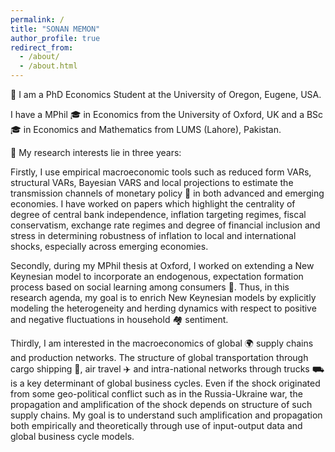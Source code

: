 ```yaml
---
permalink: /
title: "SONAN MEMON"
author_profile: true
redirect_from: 
  - /about/
  - /about.html
---
```


👋 I am a PhD Economics Student at the University of Oregon, Eugene, USA. 

I have a MPhil 🎓 in Economics from the University of Oxford, UK and a BSc 🎓 in Economics and Mathematics from LUMS (Lahore), Pakistan.

🔬 My research interests lie in three years:

Firstly, I use empirical macroeconomic tools such as reduced form VARs, structural VARs, Bayesian VARS and local projections to estimate the transmission channels of monetary policy 🏦 in both advanced and emerging economies. I have worked on papers which highlight the centrality of degree of central bank independence, inflation targeting regimes, fiscal conservatism, exchange rate regimes and degree of financial inclusion and stress in determining robustness of inflation to local and international shocks, especially across emerging economies.

Secondly, during my MPhil thesis at Oxford, I worked on extending a New Keynesian model to incorporate an endogenous, expectation formation process based on 
social learning among consumers 👬. Thus, in this research agenda, my goal is to enrich New Keynesian models by explicitly modeling the heterogeneity and 
herding dynamics with respect to positive and negative fluctuations in household 🏘️ sentiment.

Thirdly, I am interested in the macroeconomics of global 🌍 supply chains and production networks. The structure of global transportation through cargo shipping 🚢, air travel ✈️ and intra-national networks through trucks ⛟ is a key determinant of global business cycles. Even if the shock originated from some geo-political conflict such as in the Russia-Ukraine war, the propagation and amplification of the shock depends on structure of such supply chains. My goal is to understand such amplification and propagation both empirically and theoretically through use of input-output data and global business cycle models.








